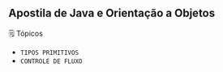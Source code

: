 <h2>
  Apostila de Java e Orientação a Objetos
</h2>

<p>
  🗒️ Tópicos
</p>

- ``TIPOS PRIMITIVOS``
- ``CONTROLE DE FLUXO``
